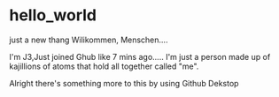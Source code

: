 # hello_world

just a new  thang
Wilikommen, Menschen....

I'm J3,Just joined Ghub like 7 mins ago.....
 I'm just a person made up of kajillions of atoms that hold all together called "me". 


 Alright 
 there's something more to this
 by using Github Dekstop
